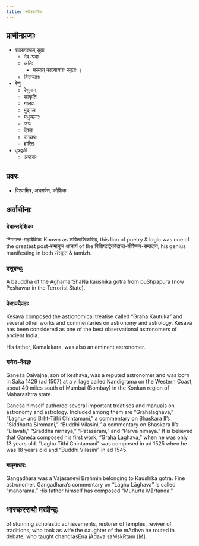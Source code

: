 ```yaml
---
title: +विश्वामित्रः
---
```


## प्राचीनप्रजाः
- शालावत्याम् सुताः
    - देव-श्रवाः
    - कतिः
        -  यस्मात् कात्यायनाः स्मृताः । 
    - हिरण्याक्षः
- रेणुः
    - रेणुमान्
    - सांकृतिः
    - गालवः
    - मुद्गलः
    - मधुच्छन्दः
    - जयः
    - देवलः
    - कच्छपः
    - हारितः
- दृषद्वती
    - अष्टकः

## प्रवरः
- विश्वामित्र, अघमर्षण, कौशिक

## अर्वाचीनाः
### वेदान्तदेशिकः
निगमान्त-महादेशिकः
Known as कवितार्किकसिंह, this lion of poetry & logic was one of the greatest post-रामानुज आचार्य of the विशिष्टाद्वैतवेदान्त-श्रीवैष्णव-सम्प्रदाय; his genius manifesting in both संस्कृत & tamizh.

### वसुबन्धुः
A bauddha of the AghamarShaNa kaushika gotra from puShpapura (now Peshawar in the Terrorist State).

### केशवदैवज्ञः
Keśava composed the astronomical treatise called “Graha Kautuka” and several other works and commentaries on astronomy and astrology. Keśava has been considered as one of the best observational astronomers of ancient India.

His father, Kamalakara, was also an eminent astronomer. 

### गणेश-दैवज्ञः
Ganeśa Daivajna, son of keshava, was a reputed astronomer and was born in Saka 1429 (ad 1507) at a village called Nandigrama on the Western Coast, about 40 miles south of Mumbai (Bombay) in the Konkan region of Maharashtra state. 

Ganeśa himself authored several important treatises and manuals on astronomy and astrology. Included among them are “Grahalāghava,” “Laghu- and Brht-Tithi Chintamani,” a commentary on Bhaskara II’s “Siddharta Siromani,” “Buddhi Vilasini,” a commentary on Bhaskara II’s “Lilavati,” “Sraddha nirnaya,” “Patasārani,” and “Parva nimaya.” It is believed that Ganeśa composed his first work, “Graha Laghava,” when he was only 13 years old. “Laghu Tithi Chintamani” was composed in ad 1525 when he was 18 years old and “Buddhi Vilasini” in ad 1545.

### गङ्गाधरः
Gangadhara was a Vajasaneyi Brahmin belonging to Kaushika gotra. Fine astronomer. Gangadhara’s commentary on “Laghu Lāghava” is called “manorama.” His father himself has composed “Muhurta Mārtanda.” 

## भास्कररायो मखीन्द्रः
of stunning scholastic achievements, restorer of temples, reviver of traditions, who took as wife the daughter of the mAdhva he routed in debate, who taught chandrasEna jAdava saMskRtam \[[M](http://manasataramgini.wordpress.com/2004/05/17/the-great-bhaskararaya-makhindra/)\].  
